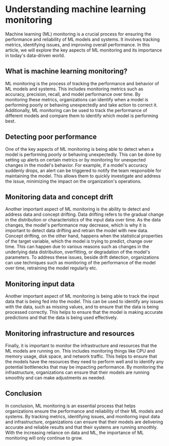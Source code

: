 # Understanding machine learning monitoring

Machine learning (ML) monitoring is a crucial process for ensuring the performance and reliability of ML models and systems. It involves tracking metrics, identifying issues, and improving overall performance. In this article, we will explore the key aspects of ML monitoring and its importance in today's data-driven world.

## What is machine learning monitoring?

ML monitoring is the process of tracking the performance and behavior of ML models and systems. This includes monitoring metrics such as accuracy, precision, recall, and model performance over time. By monitoring these metrics, organizations can identify when a model is performing poorly or behaving unexpectedly and take action to correct it. Additionally, ML monitoring can be used to track the performance of different models and compare them to identify which model is performing best.

## Detecting poor performance

One of the key aspects of ML monitoring is being able to detect when a model is performing poorly or behaving unexpectedly. This can be done by setting up alerts on certain metrics or by monitoring for unexpected changes in the model's behavior. For example, if a model's accuracy suddenly drops, an alert can be triggered to notify the team responsible for maintaining the model. This allows them to quickly investigate and address the issue, minimizing the impact on the organization's operations.

## Monitoring data and concept drift

Another important aspect of ML monitoring is the ability to detect and address data and concept drifting. Data drifting refers to the gradual change in the distribution or characteristics of the input data over time. As the data changes, the model's performance may decrease, which is why it is important to detect data drifting and retrain the model with new data. Concept drifting, on the other hand, happens when the statistical properties of the target variable, which the model is trying to predict, change over time. This can happen due to various reasons such as changes in the underlying data distribution, overfitting, or degradation of the model's parameters. To address these issues, beside drift detection, organizations can use techniques such as monitoring of the performance of the model over time, retraining the model regularly etc.

## Monitoring input data

Another important aspect of ML monitoring is being able to track the input data that is being fed into the model. This can be used to identify any issues with the data, such as missing values, and to ensure that the data is being processed correctly. This helps to ensure that the model is making accurate predictions and that the data is being used effectively.

## Monitoring infrastructure and resources

Finally, it is important to monitor the infrastructure and resources that the ML models are running on. This includes monitoring things like CPU and memory usage, disk space, and network traffic. This helps to ensure that the models have the resources they need to perform well and to identify any potential bottlenecks that may be impacting performance. By monitoring the infrastructure, organizations can ensure that their models are running smoothly and can make adjustments as needed.

## Conclusion

In conclusion, ML monitoring is an essential process that helps organizations ensure the performance and reliability of their ML models and systems. By tracking metrics, identifying issues, and monitoring input data and infrastructure, organizations can ensure that their models are delivering accurate and reliable results and that their systems are running smoothly. With the increasing reliance on data and ML, the importance of ML monitoring will only continue to grow.
